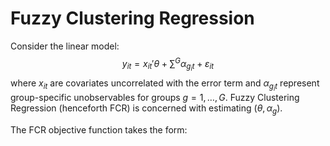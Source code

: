# Fuzzy Clustering Regression

Consider the linear model:
$$y_{it} = x_{it}'\theta + \sum^G\alpha_{g_it}+\varepsilon_{it}$$
where $x_{it}$ are covariates uncorrelated with the error term and $\alpha_{g_it}$ represent group-specific unobservables for groups $g=1,\ldots,G$. Fuzzy Clustering Regression (henceforth FCR) is concerned with estimating $(\theta,\alpha_g)$.

The FCR objective function takes the form:
